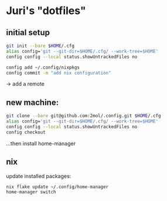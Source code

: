# Juri's "dotfiles"



## initial setup

```bash
git init --bare $HOME/.cfg
alias config='git --git-dir=$HOME/.cfg/ --work-tree=$HOME'
config config --local status.showUntrackedFiles no
```

```bash
config add ~/.config/nixpkgs
config commit -m "add nix configuration"
```

-> add a remote


## new machine:

```bash
git clone --bare git@github.com:2mol/.config.git $HOME/.cfg
alias config='git --git-dir=$HOME/.cfg/ --work-tree=$HOME'
config config --local status.showUntrackedFiles no
config checkout
```

...then install home-manager

## nix

update installed packages:

```bash
nix flake update ~/.config/home-manager
home-manager switch
```

